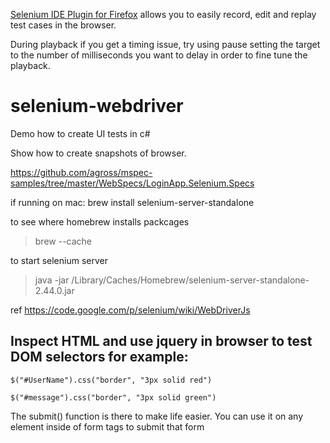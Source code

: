 
[Selenium IDE Plugin for Firefox](http://release.seleniumhq.org/selenium-ide/2.8.0/selenium-ide-2.8.0.xpi) allows you to easily record, edit and replay test cases in the browser.

During playback if you get a timing issue, try using pause setting the target to the number of milliseconds you want to delay in order to fine tune the playback.

# selenium-webdriver

Demo how to create UI tests in c#

Show how to create snapshots of browser.

https://github.com/agross/mspec-samples/tree/master/WebSpecs/LoginApp.Selenium.Specs


if running on mac:
brew install selenium-server-standalone

to see where homebrew installs packcages
> brew --cache

to start selenium server
> java -jar /Library/Caches/Homebrew/selenium-server-standalone-2.44.0.jar


ref
https://code.google.com/p/selenium/wiki/WebDriverJs

## Inspect HTML and use jquery in browser to test DOM selectors for example:

```
$("#UserName").css("border", "3px solid red")

$("#message").css("border", "3px solid green")
```

The submit() function is there to make life easier. You can use it on any element inside of form tags to submit that form
